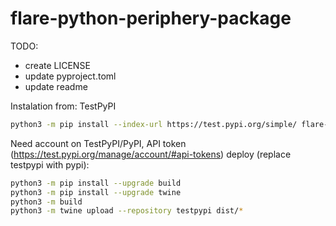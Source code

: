 # flare-python-periphery-package
TODO:
* create LICENSE
* update pyproject.toml
* update readme

Instalation from: TestPyPI
```bash
python3 -m pip install --index-url https://test.pypi.org/simple/ flare-python-periphery-package --extra-index-url https://pypi.org/simple poirot
```

Need account on TestPyPI/PyPI, API token (https://test.pypi.org/manage/account/#api-tokens)
deploy (replace testpypi with pypi):
```bash
python3 -m pip install --upgrade build
python3 -m pip install --upgrade twine
python3 -m build
python3 -m twine upload --repository testpypi dist/*
```